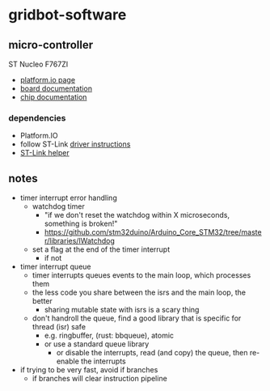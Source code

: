 # gridbot-software

## micro-controller

ST Nucleo F767ZI

- [platform.io page](https://docs.platformio.org/en/latest/boards/ststm32/nucleo_f767zi.html)
- [board documentation](https://www.st.com/en/evaluation-tools/nucleo-f767zi.html#documentation)
- [chip documentation](https://www.st.com/en/microcontrollers-microprocessors/stm32f767zi.html#documentation)

### dependencies

- Platform.IO
- follow ST-Link [driver instructions](https://docs.platformio.org/en/latest/plus/debug-tools/stlink.html)
- [ST-Link helper](https://github.com/stlink-org/stlink/releases)

## notes

- timer interrupt error handling
  - watchdog timer
    - "if we don't reset the watchdog within X microseconds, something is broken!"
    - https://github.com/stm32duino/Arduino_Core_STM32/tree/master/libraries/IWatchdog
  - set a flag at the end of the timer interrupt
    - if not 
- timer interrupt queue
  - timer interrupts queues events to the main loop, which processes them
  - the less code you share between the isrs and the main loop, the better 
    - sharing mutable state with isrs is a scary thing
  - don't handroll the queue, find a good library that is specific for thread (isr) safe
    - e.g. ringbuffer, (rust: bbqueue), atomic
    - or use a standard queue library
      - or disable the interrupts, read (and copy) the queue, then re-enable the interrupts
- if trying to be very fast, avoid if branches
  - if branches will clear instruction pipeline